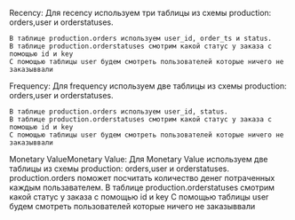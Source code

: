 
Recency:
    Для recency используем три таблицы из схемы production: orders,user и orderstatuses.

    В таблице production.orders используем user_id, order_ts и status.
    В таблице production.orderstatuses смотрим какой статус у заказа с помощью id и key
    С помощью таблицы user будем смотреть пользователей которые ничего не заказыввали

Frequency:
    Для frequency используем две таблицы из схемы production: orders,user и orderstatuses.

    В таблице production.orders используем user_id, status.
    В таблице production.orderstatuses смотрим какой статус у заказа с помощью id и key
    С помощью таблицы user будем смотреть пользователей которые ничего не заказыввали

Monetary ValueMonetary Value:
    Для Monetary Value используем две таблицы из схемы production: orders,user и orderstatuses.
    production.orders поможет посчитать количество денег потраченных каждым пользавателем.
    В таблице production.orderstatuses смотрим какой статус у заказа с помощью id и key
    С помощью таблицы user будем смотреть пользователей которые ничего не заказыввали


